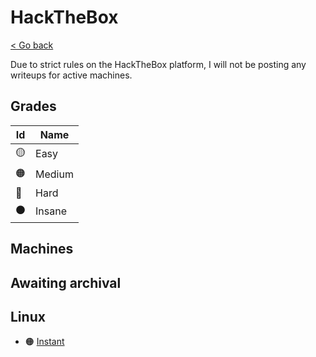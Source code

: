 # HackTheBox

<a class="back-link" href="../">< Go back</a>

Due to strict rules on the HackTheBox platform, I will not be posting any writeups for active machines.

## Grades

| Id | Name    |
|----|---------|
| 🟡 | Easy    |
| 🟠 | Medium  |
| 🔴 | Hard    |
| ⚫ | Insane  |

## Machines

## Awaiting archival

## Linux

- 🟠 [Instant](https://app.hackthebox.com/machines/630)

